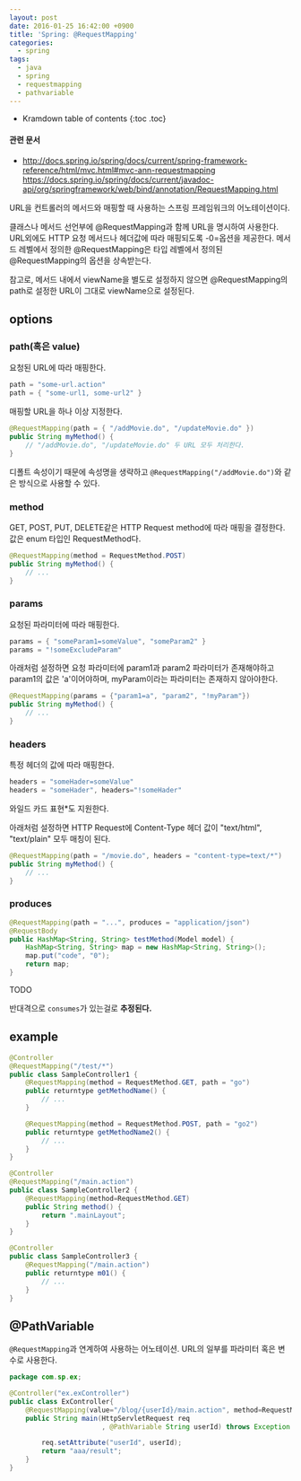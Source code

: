 ```yaml
---
layout: post
date: 2016-01-25 16:42:00 +0900
title: 'Spring: @RequestMapping'
categories:
  - spring
tags:
  - java
  - spring
  - requestmapping
  - pathvariable
---
```


* Kramdown table of contents
{:toc .toc}

#### 관련 문서

- http://docs.spring.io/spring/docs/current/spring-framework-reference/html/mvc.html#mvc-ann-requestmapping
https://docs.spring.io/spring/docs/current/javadoc-api/org/springframework/web/bind/annotation/RequestMapping.html


URL을 컨트롤러의 메서드와 매핑할 때 사용하는 스프링 프레임워크의 어노테이션이다.

클래스나 메서드 선언부에 @RequestMapping과 함께 URL을 명시하여 사용한다. URL외에도 HTTP 요청 메서드나 헤더값에 따라 매핑되도록 -0=옵션을 제공한다. 메서드 레벨에서 정의한 @RequestMapping은 타입 레벨에서 정의된 @RequestMapping의 옵션을 상속받는다.

참고로, 메서드 내에서 viewName을 별도로 설정하지 않으면 @RequestMapping의 path로 설정한 URL이 그대로 viewName으로 설정된다.

## options

### path(혹은 value)

요청된 URL에 따라 매핑한다.

```java
path = "some-url.action"
path = { "some-url1, some-url2" }
```

매핑할 URL을 하나 이상 지정한다.

```java
@RequestMapping(path = { "/addMovie.do", "/updateMovie.do" })
public String myMethod() {
    // "/addMovie.do", "/updateMovie.do" 두 URL 모두 처리한다.
}
```

디폴트 속성이기 때문에 속성명을 생략하고 `@RequestMapping("/addMovie.do")`와 같은 방식으로 사용할 수 있다.

### method

GET, POST, PUT, DELETE같은 HTTP Request method에 따라 매핑을 결정한다. 값은 enum 타입인 RequestMethod다.

```java
@RequestMapping(method = RequestMethod.POST)
public String myMethod() {
    // ...
}
```

### params

요청된 파라미터에 따라 매핑한다.

```java
params = { "someParam1=someValue", "someParam2" }
params = "!someExcludeParam"
```

아래처럼 설정하면 요청 파라미터에 param1과 param2 파라미터가 존재해야하고 param1의 값은 'a'이어야하며, myParam이라는 파라미터는 존재하지 않아야한다.

```java
@RequestMapping(params = {"param1=a", "param2", "!myParam"})
public String myMethod() {
    // ...
}
```

### headers

특정 헤더의 값에 따라 매핑한다.

```java
headers = "someHader=someValue"
headers = "someHader", headers="!someHader"
```

와일드 카드 표현*도 지원한다.

아래처럼 설정하면 HTTP Request에 Content-Type 헤더 값이 "text/html", "text/plain" 모두 매칭이 된다.

```java
@RequestMapping(path = "/movie.do", headers = "content-type=text/*")
public String myMethod() {
    // ...
}
```

### produces

```java
@RequestMapping(path = "...", produces = "application/json")
@RequestBody
public HashMap<String, String> testMethod(Model model) {
    HashMap<String, String> map = new HashMap<String, String>();
    map.put("code", "0");
    return map;
}
```

TODO

반대격으로 `consumes`가 있는걸로 **추정된다.**

## example

```java
@Controller
@RequestMapping("/test/*")
public class SampleController1 {
    @RequestMapping(method = RequestMethod.GET, path = "go")
    public returntype getMethodName() {
        // ...
    }

    @RequestMapping(method = RequestMethod.POST, path = "go2")
    public returntype getMethodName2() {
        // ...
    }
}

@Controller
@RequestMapping("/main.action")
public class SampleController2 {
    @RequestMapping(method=RequestMethod.GET)
    public String method() {
        return ".mainLayout";
    }
}

@Controller
public class SampleController3 {
    @RequestMapping("/main.action")
    public returntype m01() {
        // ...
    }
}
```

## @PathVariable

`@RequestMapping`과 연계하여 사용하는 어노테이션. URL의 일부를 파라미터 혹은 변수로 사용한다.

```java
package com.sp.ex;

@Controller("ex.exController")
public class ExController{
    @RequestMapping(value="/blog/{userId}/main.action", method=RequestMethod.GET)
    public String main(HttpServletRequest req
                       , @PathVariable String userId) throws Exception    {

        req.setAttribute("userId", userId);
        return "aaa/result";
    }
}
```

